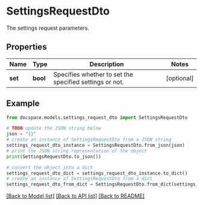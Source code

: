 # SettingsRequestDto

The settings request parameters.

## Properties

Name | Type | Description | Notes
------------ | ------------- | ------------- | -------------
**set** | **bool** | Specifies whether to set the specified settings or not. | [optional] 

## Example

```python
from docspace.models.settings_request_dto import SettingsRequestDto

# TODO update the JSON string below
json = "{}"
# create an instance of SettingsRequestDto from a JSON string
settings_request_dto_instance = SettingsRequestDto.from_json(json)
# print the JSON string representation of the object
print(SettingsRequestDto.to_json())

# convert the object into a dict
settings_request_dto_dict = settings_request_dto_instance.to_dict()
# create an instance of SettingsRequestDto from a dict
settings_request_dto_from_dict = SettingsRequestDto.from_dict(settings_request_dto_dict)
```
[[Back to Model list]](../README.md#documentation-for-models) [[Back to API list]](../README.md#documentation-for-api-endpoints) [[Back to README]](../README.md)


